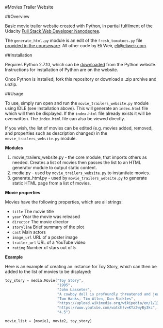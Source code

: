 #Movies Trailer Website

##Overview

Basic movie trailer website created with Python, in partial fulfilment of the Udacity [Full Stack Web Developer Nanodegree](https://www.udacity.com/course/nd004).

The `generate_html.py` module is an edit of the `fresh_tomatoes.py` file  [provided in the courseware](https://github.com/adarsh0806/ud036_StarterCode/blob/master/fresh_tomatoes.py). All other code by Eli Weir, eli@eliweir.com.

##Installation

Requires Python 2.7.10, which can be [downloaded](https://www.python.org/downloads/release/python-2710/) from the Python website. Instructions for installation of Python are on the website.

Once Python is installed, fork this repository or download a .zip archive and unzip.

##Usage

To use, simply run open and run the `movie_trailers_website.py` module using IDLE (see Installation above). This will generate an `index.html` file which will then be displayed. If the `index.html` file already exists it will be overwritten. The `index.html` file can also be viewed directly.

If you wish, the list of movies can be edited (e.g. movies added, removed, and properties such as description changed) in the `movie_trailers_website.py` module.

**Modules**

1. movie_trailers_website.py - the core module, that imports others as needed. Creates a list of movies then passes the list to an HTML generator module to output static content.
2. media.py - used by `movie_trailers_website.py` to instantiate movies.
3. generate_html.py - used by `movie_trailers_website.py` to generate static HTML page from a list of movies.

**Movie properties**

Movies have the following properties, which are all strings:
- `title` The movie title
- `year` Year the movie was released
- `director` The movie director
- `storyline` Brief summary of the plot
- `cast` Main actors
- `image_url` URL of a poster image
- `trailer_url` URL of a YouTube video
- `rating` Number of stars out of 5

**Example**

Here is an example of creating an instance for Toy Story, which can then be added to the list of movies to be displayed:

```python
toy_story = media.Movie("Toy Story",
                        "1995",
                        "John Lasseter",
                        "A cowboy doll is profoundly threatened and jealous when a new spaceman figure supplants him as top toy in a boy's room.",
                        "Tom Hanks, Tim Allen, Don Rickles",
                        "https://upload.wikimedia.org/wikipedia/en/1/13/Toy_Story.jpg",
                        "https://www.youtube.com/watch?v=KYz2wyBy3kc",
                        "4.5")

movie_list = [movie1, movie2, toy_story]
```
